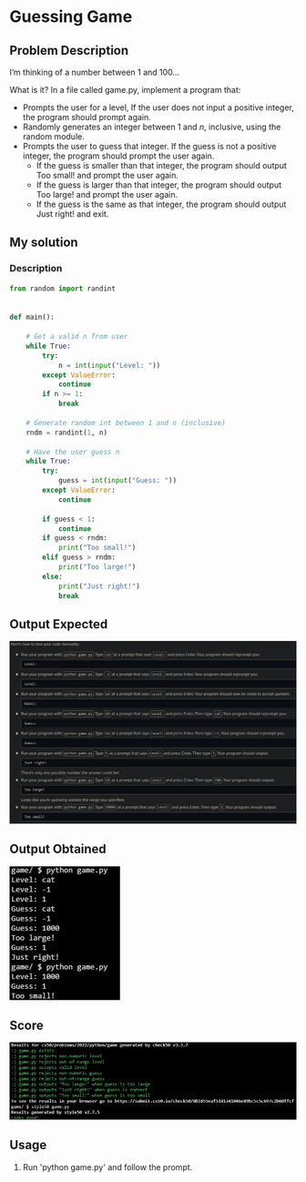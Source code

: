 # Guessing Game

## Problem Description

I’m thinking of a number between 1 and 100…

What is it?
In a file called game.py, implement a program that:

- Prompts the user for a level, If the user does not input a positive integer, the program should prompt again.
- Randomly generates an integer between 1 and $n$, inclusive, using the random module.
- Prompts the user to guess that integer. If the guess is not a positive integer, the program should prompt the user again.
  - If the guess is smaller than that integer, the program should output Too small! and prompt the user again.
  - If the guess is larger than that integer, the program should output Too large! and prompt the user again.
  - If the guess is the same as that integer, the program should output Just right! and exit.

## My solution

### Description

```python
from random import randint


def main():

    # Get a valid n from user
    while True:
        try:
            n = int(input("Level: "))
        except ValueError:
            continue
        if n >= 1:
            break

    # Generate random int between 1 and n (inclusive)
    rndm = randint(1, n)

    # Have the user guess n
    while True:
        try:
            guess = int(input("Guess: "))
        except ValueError:
            continue

        if guess < 1:
            continue
        if guess < rndm:
            print("Too small!")
        elif guess > rndm:
            print("Too large!")
        else:
            print("Just right!")
            break
```

## Output Expected

![OutputExpected](resources/output_expected.png)

## Output Obtained

![As expected](resources/output_obtained.png)

## Score

![All good](./resources/score.png)

## Usage

1. Run 'python game.py' and follow the prompt.